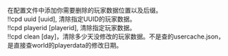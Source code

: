 在配置文件中添加你需要删除的玩家数据位置以及后缀。  
!!cpd uuid [uuid], 清除指定UUID的玩家数据。  
!!cpd playerid [playerid], 清除指定玩家数据。  
!!cpd clean [day]，清除多少天没修改的玩家数据。不是查的usercache.json，是直接查world的playerdata的修改日期。
